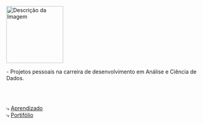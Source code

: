 
<p>
  <img align="left" src="https://content26.com/wp-content/uploads/AmazonNewGoogle2-300x300.jpg" height= 150px; weight= 150px alt="Descrição da Imagem">
   <p align="left" style="display: inline-block;">- Projetos pessoais na carreira de desenvolvimento em Análise e Ciência de Dados.
<br><br><br>
</p></p>


⤷  [Aprendizado](https://github.com/FelipeAndreolla/Aprendizado.git) <br>
⤷  [Portifólio](https://github.com/FelipeAndreolla/Portifolio)

